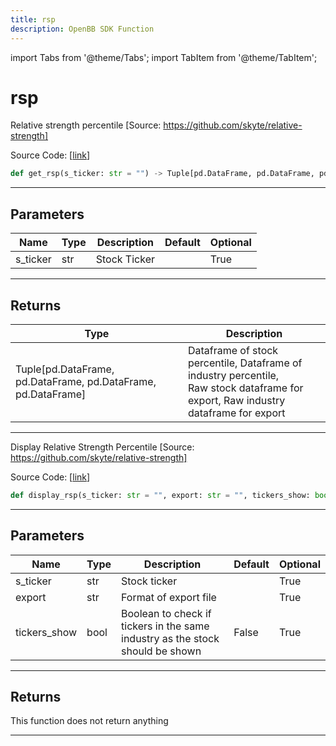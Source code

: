 ```yaml
---
title: rsp
description: OpenBB SDK Function
---
```


import Tabs from '@theme/Tabs';
import TabItem from '@theme/TabItem';

# rsp

<Tabs>
<TabItem value="model" label="Model" default>

Relative strength percentile [Source: https://github.com/skyte/relative-strength]

Source Code: [[link](https://github.com/OpenBB-finance/OpenBBTerminal/tree/main/openbb_terminal/stocks/technical_analysis/rsp_model.py#L16)]

```python
def get_rsp(s_ticker: str = "") -> Tuple[pd.DataFrame, pd.DataFrame, pd.DataFrame, pd.DataFrame]
```
---
## Parameters

| Name | Type | Description | Default | Optional |
| ---- | ---- | ----------- | ------- | -------- |
| s_ticker | str | Stock Ticker |  | True |

---
## Returns

| Type | Description |
| ---- | ----------- |
| Tuple[pd.DataFrame, pd.DataFrame, pd.DataFrame, pd.DataFrame] | Dataframe of stock percentile, Dataframe of industry percentile,<br/>Raw stock dataframe for export, Raw industry dataframe for export |

---


</TabItem>
<TabItem value="view" label="View">

Display Relative Strength Percentile [Source: https://github.com/skyte/relative-strength]

Source Code: [[link](https://github.com/OpenBB-finance/OpenBBTerminal/tree/main/openbb_terminal/stocks/technical_analysis/rsp_view.py#L20)]

```python
def display_rsp(s_ticker: str = "", export: str = "", tickers_show: bool = False) -> None
```
---
## Parameters

| Name | Type | Description | Default | Optional |
| ---- | ---- | ----------- | ------- | -------- |
| s_ticker | str | Stock ticker |  | True |
| export | str | Format of export file |  | True |
| tickers_show | bool | Boolean to check if tickers in the same industry as the stock should be shown | False | True |

---
## Returns

This function does not return anything

---


</TabItem>
</Tabs>